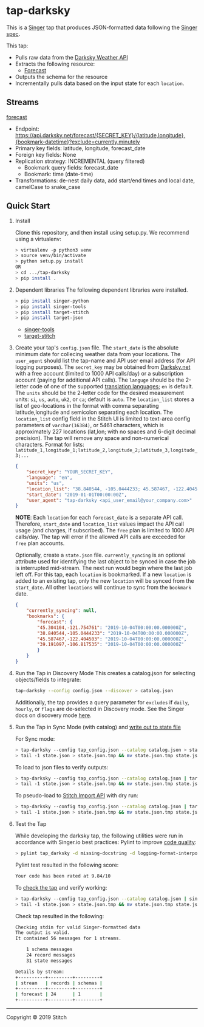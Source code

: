 # tap-darksky

This is a [Singer](https://singer.io) tap that produces JSON-formatted data
following the [Singer
spec](https://github.com/singer-io/getting-started/blob/master/SPEC.md).

This tap:

- Pulls raw data from the [Darksky Weather API](https://darksky.net/dev/docs#overview)
- Extracts the following resource:
  - [Forecast](https://darksky.net/dev/docs#time-machine-request)
- Outputs the schema for the resource
- Incrementally pulls data based on the input state for each `location`.

## Streams

[forecast](https://darksky.net/dev/docs#time-machine-request)
- Endpoint: https://api.darksky.net/forecast/{SECRET_KEY}/{latitude,longitude},{bookmark-datetime}?exclude=currently,minutely
- Primary key fields: latitude, longitude, forecast_date
- Foreign key fields: None
- Replication strategy: INCREMENTAL (query filtered)
  - Bookmark query fields: forecast_date
  - Bookmark: time (date-time)
- Transformations: de-nest daily data, add start/end times and local date, camelCase to snake_case


## Quick Start

1. Install

    Clone this repository, and then install using setup.py. We recommend using a virtualenv:

    ```bash
    > virtualenv -p python3 venv
    > source venv/bin/activate
    > python setup.py install
    OR
    > cd .../tap-darksky
    > pip install .
    ```
2. Dependent libraries
    The following dependent libraries were installed.
    ```bash
    > pip install singer-python
    > pip install singer-tools
    > pip install target-stitch
    > pip install target-json
    ```
    - [singer-tools](https://github.com/singer-io/singer-tools)
    - [target-stitch](https://github.com/singer-io/target-stitch)

3. Create your tap's `config.json` file. The `start_date` is the absolute minimum date for collecing weather data from your locations. The `user_agent` should list the tap-name and API user email address (for API logging purposes). The `secret_key` may be obtained from [Darksky.net](https://darksky.net/dev) with a free account (limited to 1000 API calls/day) or a subscription account (paying for additional API calls). The `languge` should be the 2-letter code of one of the supported [translation languages](https://github.com/darkskyapp/translations/tree/master/lib/lang); `en` is default.  The `units` should be the 2-letter code for the desired measurement units: `si`, `us`, `auto`, `uk2`, or `ca`; default is `auto`. The `location_list` stores a list of geo-locations in the format with comma separating latitude,longitude and semicolon separating each location. The `location_list` config field in the Stitch UI is limited to text-area config parameters of `varchar(16384)`, or 5461 characters, which is approximately 227 locations (lat,lon; with no spaces and 6-digit decimal precision). The tap will remove any space and non-numerical characters. Format for lists:
`latitude_1,longitude_1;latitude_2,longitude_2;latitude_3,longitude_3;...` 

    ```json
    {
        "secret_key": "YOUR_SECRET_KEY",
        "language": "en",
        "units": "us",
        "location_list": "38.840544, -105.0444233; 45.587467, -122.404503; 45.304104, -121.754761; 39.191097, -106.817535",
        "start_date": "2019-01-01T00:00:00Z",
        "user_agent": "tap-darksky <api_user_email@your_company.com>"
    }
    ```
    **NOTE**: Each `location` for each `forecast_date` is a separate API call. Therefore, `start_date` and  `location_list` values impact the API call usage (and charges, if subscribed). The `free` plan is limited to 1000 API calls/day. The tap will error if the allowed API calls are exceeded for `free` plan accounts.

    Optionally, create a `state.json` file. `currently_syncing` is an optional attribute used for identifying the last object to be synced in case the job is interrupted mid-stream. The next run would begin where the last job left off. For this tap, each `location` is bookmarked. If a new `location` is added to an existing tap, only the new `location` will be synced from the `start_date`. All other `locations` will continue to sync from the `bookmark` date.

    ```json
    {
        "currently_syncing": null,
        "bookmarks": {
            "forecast": {
            "45.304104,-121.754761": "2019-10-04T00:00:00.000000Z",
            "38.840544,-105.0444233": "2019-10-04T00:00:00.000000Z",
            "45.587467,-122.404503": "2019-10-04T00:00:00.000000Z",
            "39.191097,-106.817535": "2019-10-04T00:00:00.000000Z"
            }
        }
    }
    ```

1. Run the Tap in Discovery Mode
    This creates a catalog.json for selecting objects/fields to integrate:
    ```bash
    tap-darksky --config config.json --discover > catalog.json
    ```
   Additionally, the tap provides a query parameter for `excludes` if `daily`, `hourly`, or `flags` are de-selected in Discovery mode.
   See the Singer docs on discovery mode
   [here](https://github.com/singer-io/getting-started/blob/master/docs/DISCOVERY_MODE.md#discovery-mode).

2. Run the Tap in Sync Mode (with catalog) and [write out to state file](https://github.com/singer-io/getting-started/blob/master/docs/RUNNING_AND_DEVELOPING.md#running-a-singer-tap-with-a-singer-target)

    For Sync mode:
    ```bash
    > tap-darksky --config tap_config.json --catalog catalog.json > state.json
    > tail -1 state.json > state.json.tmp && mv state.json.tmp state.json
    ```
    To load to json files to verify outputs:
    ```bash
    > tap-darksky --config tap_config.json --catalog catalog.json | target-json > state.json
    > tail -1 state.json > state.json.tmp && mv state.json.tmp state.json
    ```
    To pseudo-load to [Stitch Import API](https://github.com/singer-io/target-stitch) with dry run:
    ```bash
    > tap-darksky --config tap_config.json --catalog catalog.json | target-stitch --config target_config.json --dry-run > state.json
    > tail -1 state.json > state.json.tmp && mv state.json.tmp state.json
    ```

3. Test the Tap
    
    While developing the darksky tap, the following utilities were run in accordance with Singer.io best practices:
    Pylint to improve [code quality](https://github.com/singer-io/getting-started/blob/master/docs/BEST_PRACTICES.md#code-quality):
    ```bash
    > pylint tap_darksky -d missing-docstring -d logging-format-interpolation -d too-many-locals -d too-many-arguments
    ```
    Pylint test resulted in the following score:
    ```bash
    Your code has been rated at 9.84/10
    ```

    To [check the tap](https://github.com/singer-io/singer-tools#singer-check-tap) and verify working:
    ```bash
    > tap-darksky --config tap_config.json --catalog catalog.json | singer-check-tap > state.json
    > tail -1 state.json > state.json.tmp && mv state.json.tmp state.json
    ```
    Check tap resulted in the following:
    ```bash
    Checking stdin for valid Singer-formatted data
    The output is valid.
    It contained 56 messages for 1 streams.

        1 schema messages
        24 record messages
        31 state messages

    Details by stream:
    +----------+---------+---------+
    | stream   | records | schemas |
    +----------+---------+---------+
    | forecast | 24      | 1       |
    +----------+---------+---------+
    ```
---

Copyright &copy; 2019 Stitch
